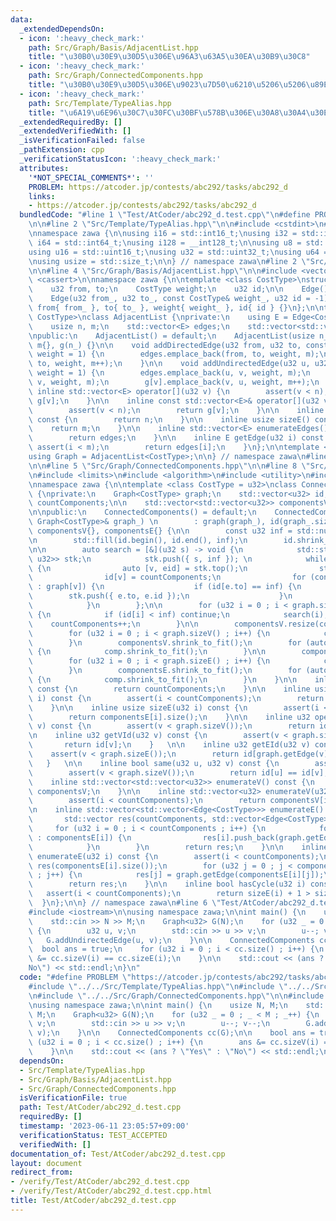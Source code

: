 ```yaml
---
data:
  _extendedDependsOn:
  - icon: ':heavy_check_mark:'
    path: Src/Graph/Basis/AdjacentList.hpp
    title: "\u30B0\u30E9\u30D5\u306E\u96A3\u63A5\u30EA\u30B9\u30C8"
  - icon: ':heavy_check_mark:'
    path: Src/Graph/ConnectedComponents.hpp
    title: "\u30B0\u30E9\u30D5\u306E\u9023\u7D50\u6210\u5206\u5206\u89E3"
  - icon: ':heavy_check_mark:'
    path: Src/Template/TypeAlias.hpp
    title: "\u6A19\u6E96\u30C7\u30FC\u30BF\u578B\u306E\u30A8\u30A4\u30EA\u30A2\u30B9"
  _extendedRequiredBy: []
  _extendedVerifiedWith: []
  _isVerificationFailed: false
  _pathExtension: cpp
  _verificationStatusIcon: ':heavy_check_mark:'
  attributes:
    '*NOT_SPECIAL_COMMENTS*': ''
    PROBLEM: https://atcoder.jp/contests/abc292/tasks/abc292_d
    links:
    - https://atcoder.jp/contests/abc292/tasks/abc292_d
  bundledCode: "#line 1 \"Test/AtCoder/abc292_d.test.cpp\"\n#define PROBLEM \"https://atcoder.jp/contests/abc292/tasks/abc292_d\"\
    \n\n#line 2 \"Src/Template/TypeAlias.hpp\"\n\n#include <cstdint>\n#include <cstddef>\n\
    \nnamespace zawa {\n\nusing i16 = std::int16_t;\nusing i32 = std::int32_t;\nusing\
    \ i64 = std::int64_t;\nusing i128 = __int128_t;\n\nusing u8 = std::uint8_t;\n\
    using u16 = std::uint16_t;\nusing u32 = std::uint32_t;\nusing u64 = std::uint64_t;\n\
    \nusing usize = std::size_t;\n\n} // namespace zawa\n#line 2 \"Src/Graph/Basis/AdjacentList.hpp\"\
    \n\n#line 4 \"Src/Graph/Basis/AdjacentList.hpp\"\n\n#include <vector>\n#include\
    \ <cassert>\n\nnamespace zawa {\n\ntemplate <class CostType>\nstruct Edge {\n\
    \    u32 from, to;\n    CostType weight;\n    u32 id;\n\n    Edge() = default;\n\
    \    Edge(u32 from_, u32 to_, const CostType& weight_, u32 id = -1)\n        :\
    \ from{ from_ }, to{ to_ }, weight{ weight_ }, id{ id } {}\n};\n\ntemplate <class\
    \ CostType>\nclass AdjacentList {\nprivate:\n    using E = Edge<CostType>;\n\n\
    \    usize n, m;\n    std::vector<E> edges;\n    std::vector<std::vector<E>> g;\n\
    \npublic:\n    AdjacentList() = default;\n    AdjacentList(usize n_) : n{ n_ },\
    \ m{}, g(n_) {}\n\n    void addDirectedEdge(u32 from, u32 to, const CostType&\
    \ weight = 1) {\n        edges.emplace_back(from, to, weight, m);\n        g[from].emplace_back(from,\
    \ to, weight, m++);\n    }\n\n    void addUndirectedEdge(u32 u, u32 v, const CostType&\
    \ weight = 1) {\n        edges.emplace_back(u, v, weight, m);\n        g[u].emplace_back(u,\
    \ v, weight, m);\n        g[v].emplace_back(v, u, weight, m++);\n    }\n\n   \
    \ inline std::vector<E> operator[](u32 v) {\n        assert(v < n);\n        return\
    \ g[v];\n    }\n\n    inline const std::vector<E>& operator[](u32 v) const {\n\
    \        assert(v < n);\n        return g[v];\n    }\n\n    inline usize sizeV()\
    \ const {\n        return n;\n    }\n\n    inline usize sizeE() const {\n    \
    \    return m;\n    }\n\n    inline std::vector<E> enumerateEdges() const {\n\
    \        return edges;\n    }\n\n    inline E getEdge(u32 i) const {\n       \
    \ assert(i < m);\n        return edges[i];\n    }\n};\n\ntemplate <class CostType>\n\
    using Graph = AdjacentList<CostType>;\n\n} // namespace zawa\n#line 2 \"Src/Graph/ConnectedComponents.hpp\"\
    \n\n#line 5 \"Src/Graph/ConnectedComponents.hpp\"\n\n#line 8 \"Src/Graph/ConnectedComponents.hpp\"\
    \n#include <limits>\n#include <algorithm>\n#include <utility>\n#include <stack>\n\
    \nnamespace zawa {\n\ntemplate <class CostType = u32>\nclass ConnectedComponents\
    \ {\nprivate:\n    Graph<CostType> graph;\n    std::vector<u32> id;\n    usize\
    \ countComponents;\n\n    std::vector<std::vector<u32>> componentsV, componentsE;\n\
    \n\npublic:\n    ConnectedComponents() = default;\n    ConnectedComponents(const\
    \ Graph<CostType>& graph_) \n        : graph(graph_), id(graph_.sizeV()), countComponents{},\
    \ componentsV{}, componentsE{} {\n\n        const u32 inf = std::numeric_limits<u32>::max();\n\
    \n        std::fill(id.begin(), id.end(), inf);\n        id.shrink_to_fit();\n\
    \n\n        auto search = [&](u32 s) -> void {\n            std::stack<std::pair<u32,\
    \ u32>> stk;\n            stk.push({ s, inf }); \n            while (stk.size())\
    \ {\n                auto [v, eid] = stk.top();\n                stk.pop();\n\
    \                id[v] = countComponents;\n                for (const auto& e\
    \ : graph[v]) {\n                    if (id[e.to] == inf) {\n                \
    \        stk.push({ e.to, e.id });\n                    }\n                }\n\
    \            }\n        };\n\n        for (u32 i = 0 ; i < graph.sizeV() ; i++)\
    \ {\n            if (id[i] < inf) continue;\n            search(i);\n        \
    \    countComponents++;\n        }\n\n        componentsV.resize(countComponents);\n\
    \        for (u32 i = 0 ; i < graph.sizeV() ; i++) {\n            componentsV[id[i]].push_back(i);\n\
    \        }\n        componentsV.shrink_to_fit();\n        for (auto& comp : componentsV)\
    \ {\n            comp.shrink_to_fit();\n        }\n\n        componentsE.resize(countComponents);\n\
    \        for (u32 i = 0 ; i < graph.sizeE() ; i++) {\n            componentsE[id[graph.getEdge(i).from]].push_back(i);\n\
    \        }\n        componentsE.shrink_to_fit();\n        for (auto& comp : componentsE)\
    \ {\n            comp.shrink_to_fit();\n        }\n    }\n\n    inline usize size()\
    \ const {\n        return countComponents;\n    }\n\n    inline usize sizeV(u32\
    \ i) const {\n        assert(i < countComponents);\n        return componentsV[i].size();\n\
    \    }\n\n    inline usize sizeE(u32 i) const {\n        assert(i < countComponents);\n\
    \        return componentsE[i].size();\n    }\n\n    inline u32 operator[](u32\
    \ v) const {\n        assert(v < graph.sizeV());\n        return id[v];\n    }\n\
    \n    inline u32 getVId(u32 v) const {\n        assert(v < graph.sizeV());\n \
    \       return id[v];\n    }   \n\n    inline u32 getEId(u32 v) const {\n    \
    \    assert(v < graph.sizeE());\n        return id[graph.getEdge(v).from];\n \
    \   }   \n\n    inline bool same(u32 u, u32 v) const {\n        assert(u < graph.sizeV());\n\
    \        assert(v < graph.sizeV());\n        return id[u] == id[v];\n    }\n\n\
    \    inline std::vector<std::vector<u32>> enumerateV() const {\n        return\
    \ componentsV;\n    }\n\n    inline std::vector<u32> enumerateV(u32 i) const {\n\
    \        assert(i < countComponents);\n        return componentsV[i];\n    }\n\
    \n    inline std::vector<std::vector<Edge<CostType>>> enumerateE() const {\n \
    \       std::vector res(countComponents, std::vector<Edge<CostType>>());\n   \
    \     for (u32 i = 0 ; i < countComponents ; i++) {\n            for (auto eid\
    \ : componentsE[i]) {\n                res[i].push_back(graph.getEdge(eid));\n\
    \            }\n        }\n        return res;\n    }\n\n    inline std::vector<Edge<CostType>>\
    \ enumerateE(u32 i) const {\n        assert(i < countComponents);\n        std::vector<CostType>\
    \ res(componentsE[i].size());\n        for (u32 j = 0 ; j < componentsE[i].size()\
    \ ; j++) {\n            res[j] = graph.getEdge(componentsE[i][j]);\n        }\n\
    \        return res;\n    }\n\n    inline bool hasCycle(u32 i) const {\n     \
    \   assert(i < countComponents);\n        return sizeE(i) + 1 > sizeV(i);\n  \
    \  }\n};\n\n} // namespace zawa\n#line 6 \"Test/AtCoder/abc292_d.test.cpp\"\n\n\
    #include <iostream>\n\nusing namespace zawa;\n\nint main() {\n    usize N, M;\n\
    \    std::cin >> N >> M;\n    Graph<u32> G(N);\n    for (u32 _ = 0 ; _ < M ; _++)\
    \ {\n        u32 u, v;\n        std::cin >> u >> v;\n        u--; v--;\n     \
    \   G.addUndirectedEdge(u, v);\n    }\n\n    ConnectedComponents cc(G);\n\n  \
    \  bool ans = true;\n    for (u32 i = 0 ; i < cc.size() ; i++) {\n        ans\
    \ &= cc.sizeV(i) == cc.sizeE(i);\n    }\n\n    std::cout << (ans ? \"Yes\" : \"\
    No\") << std::endl;\n}\n"
  code: "#define PROBLEM \"https://atcoder.jp/contests/abc292/tasks/abc292_d\"\n\n\
    #include \"../../Src/Template/TypeAlias.hpp\"\n#include \"../../Src/Graph/Basis/AdjacentList.hpp\"\
    \n#include \"../../Src/Graph/ConnectedComponents.hpp\"\n\n#include <iostream>\n\
    \nusing namespace zawa;\n\nint main() {\n    usize N, M;\n    std::cin >> N >>\
    \ M;\n    Graph<u32> G(N);\n    for (u32 _ = 0 ; _ < M ; _++) {\n        u32 u,\
    \ v;\n        std::cin >> u >> v;\n        u--; v--;\n        G.addUndirectedEdge(u,\
    \ v);\n    }\n\n    ConnectedComponents cc(G);\n\n    bool ans = true;\n    for\
    \ (u32 i = 0 ; i < cc.size() ; i++) {\n        ans &= cc.sizeV(i) == cc.sizeE(i);\n\
    \    }\n\n    std::cout << (ans ? \"Yes\" : \"No\") << std::endl;\n}\n"
  dependsOn:
  - Src/Template/TypeAlias.hpp
  - Src/Graph/Basis/AdjacentList.hpp
  - Src/Graph/ConnectedComponents.hpp
  isVerificationFile: true
  path: Test/AtCoder/abc292_d.test.cpp
  requiredBy: []
  timestamp: '2023-06-11 23:05:57+09:00'
  verificationStatus: TEST_ACCEPTED
  verifiedWith: []
documentation_of: Test/AtCoder/abc292_d.test.cpp
layout: document
redirect_from:
- /verify/Test/AtCoder/abc292_d.test.cpp
- /verify/Test/AtCoder/abc292_d.test.cpp.html
title: Test/AtCoder/abc292_d.test.cpp
---
```

